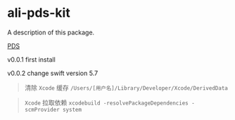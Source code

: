 # ali-pds-kit

A description of this package.

[PDS](https://help.aliyun.com/document_detail/175919.html)


v0.0.1 first install

v0.0.2 change swift version 5.7

> 清除 `Xcode` 缓存 `/Users/[用户名]/Library/Developer/Xcode/DerivedData`

> `Xcode` 拉取依赖 `xcodebuild -resolvePackageDependencies -scmProvider system`
